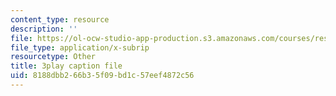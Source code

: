 ```yaml
---
content_type: resource
description: ''
file: https://ol-ocw-studio-app-production.s3.amazonaws.com/courses/res-9-003-brains-minds-and-machines-summer-course-summer-2015/8188dbb266b35f09bd1c57eef4872c56_ggcbVV3Tquo.vtt
file_type: application/x-subrip
resourcetype: Other
title: 3play caption file
uid: 8188dbb2-66b3-5f09-bd1c-57eef4872c56
---
```

